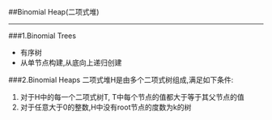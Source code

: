 ##Binomial Heap(二项式堆)
***

###1.Binomial Trees
* 有序树
* 从单节点构建,从底向上递归创建

###2.Binomial Heaps
二项式堆H是由多个二项式树组成,满足如下条件:

1. 对于H中的每一个二项式树T, T中每个节点的值都大于等于其父节点的值
2. 对于任意大于0的整数,H中没有root节点的度数为k的树






